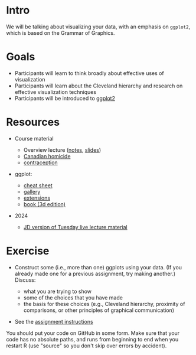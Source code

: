 Intro
=====

We will be talking about visualizing your data, with an emphasis on
`ggplot2`, which is based on the Grammar of Graphics.

Goals
=====

-   Participants will learn to think broadly about effective uses of visualization
-   Participants will learn about the Cleveland hierarchy and research on effective visualization techniques
-   Participants will be introduced to [ggplot2](http://ggplot2.org)

Resources
=========

-   Course material
    -   Overview lecture ([notes](../lectures/Visualization.notes.html), [slides](../lectures/Visualization.slides.html))
    -   [Canadian homicide](../lectures/CA_homicide.notes.html)
    -   [contraception](../lectures/Contraception.notes.html)

-   ggplot:
    - [cheat sheet](https://rstudio.com/wp-content/uploads/2015/03/ggplot2-cheatsheet.pdf)
	- [gallery](https://www.r-graph-gallery.com/ggplot2-package.html)
	- [extensions](https://exts.ggplot2.tidyverse.org/)
	- [book (3d edition)](https://ggplot2-book.org/)

- 2024
	* [JD version of Tuesday live lecture material](../code/viz24.R)

Exercise
========

* Construct some (i.e., more than one) ggplots using your data. (If you already made one for a previous assignment, try making another.) Discuss:
	* what you are trying to show
	* some of the choices that you have made
	* the basis for these choices (e.g., Cleveland hierarchy, proximity of comparisons, or other principles of graphical communication) 

* See the [assignment instructions](../admin/assignments.html)

You should put your code on GitHub in some form. Make sure that your code has no absolute paths, and runs from beginning to end when you restart R (use "source" so you don't skip over errors by accident).
